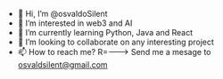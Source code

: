 - 👋 Hi, I’m @osvaldoSilent
- 👀 I’m interested in web3 and AI
- 🌱 I’m currently learning Python, Java and React
- 💞️ I’m looking to collaborate on any interesting project
- 📫 How to reach me? R=---> Send me a mesage to osvaldsilent@gmail.com
<!---
osvaldoSilent/osvaldoSilent is a ✨ special ✨ repository because its `README.md` (this file) appears on your GitHub profile.
You can click the Preview link to take a look at your changes.
--->
